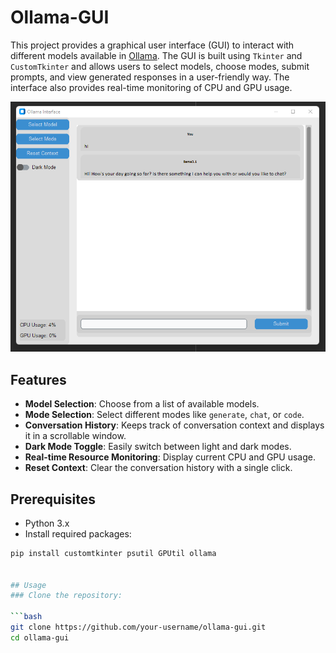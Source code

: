 # Ollama-GUI

This project provides a graphical user interface (GUI) to interact with different models available in [Ollama](https://github.com/ollama/ollama). The GUI is built using `Tkinter` and `CustomTkinter` and allows users to select models, choose modes, submit prompts, and view generated responses in a user-friendly way. The interface also provides real-time monitoring of CPU and GPU usage.

![Ollama GUI Screenshot](./Ollama_gui.png)

## Features

- **Model Selection**: Choose from a list of available models.
- **Mode Selection**: Select different modes like `generate`, `chat`, or `code`.
- **Conversation History**: Keeps track of conversation context and displays it in a scrollable window.
- **Dark Mode Toggle**: Easily switch between light and dark modes.
- **Real-time Resource Monitoring**: Display current CPU and GPU usage.
- **Reset Context**: Clear the conversation history with a single click.

## Prerequisites

- Python 3.x
- Install required packages:

```bash
pip install customtkinter psutil GPUtil ollama


## Usage
### Clone the repository:

```bash
git clone https://github.com/your-username/ollama-gui.git
cd ollama-gui
